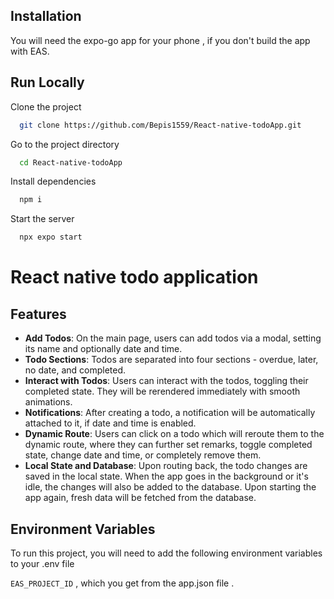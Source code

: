 ## Installation

You will need the expo-go app for your phone , if you don't build the app with EAS.

## Run Locally

Clone the project

```bash
  git clone https://github.com/Bepis1559/React-native-todoApp.git
```

Go to the project directory

```bash
  cd React-native-todoApp
```

Install dependencies

```bash
  npm i
```

Start the server

```bash
  npx expo start
```

# React native todo application

## Features

- **Add Todos**: On the main page, users can add todos via a modal, setting its name and optionally date and time.
- **Todo Sections**: Todos are separated into four sections - overdue, later, no date, and completed.
- **Interact with Todos**: Users can interact with the todos, toggling their completed state. They will be rerendered immediately with smooth animations.
- **Notifications**: After creating a todo, a notification will be automatically attached to it, if date and time is enabled.
- **Dynamic Route**: Users can click on a todo which will reroute them to the dynamic route, where they can further set remarks, toggle completed state, change date and time, or completely remove them.
- **Local State and Database**: Upon routing back, the todo changes are saved in the local state. When the app goes in the background or it's idle, the changes will also be added to the database. Upon starting the app again, fresh data will be fetched from the database.

## Environment Variables

To run this project, you will need to add the following environment variables to your .env file

`EAS_PROJECT_ID` , which you get from the app.json file .
